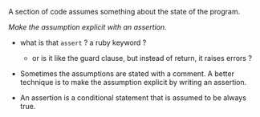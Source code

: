 A section of code assumes something about the state of the program.

*Make the assumption explicit with an assertion.*

+ what is that `assert` ? a ruby keyword ?
    + or is it like the guard clause, but instead of return, it raises errors ?

+ Sometimes the assumptions are stated with a comment. A better technique is to make the assumption explicit by writing an assertion.

+ An assertion is a conditional statement that is assumed to be always true.
